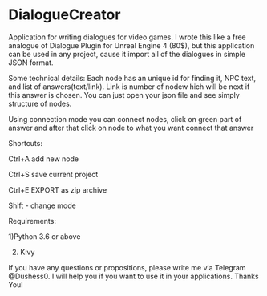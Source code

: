 # DialogueCreator
Application for writing dialogues for video games. I wrote this like a free analogue of Dialogue Plugin for Unreal Engine 4 (80\$), but this application can be used in any project, cause it import all of the dialogues in simple JSON format.

Some technical details:
Each node has an unique id for finding it, NPC text, and list of answers(text/link). Link is number of nodew hich will be next if this answer is chosen. You can just open your json file and see simply structure of nodes.

Using connection mode you can connect nodes, click on green part of answer and after that click on node to what you want connect that answer


Shortcuts:

Ctrl+A add new node

Ctrl+S save current project

Ctrl+E EXPORT as zip archive

Shift - change mode

Requirements:

1)Python 3.6 or above

2) Kivy 


If you have any questions or propositions, please write me via Telegram @Dushess0. I will help you if you want to use it in your applications.
Thanks You!

